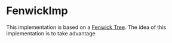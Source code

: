 # FenwickImp

This implementation is based on a [Fenwick Tree](https://en.wikipedia.org/wiki/Fenwick_tree). The idea of this implementation is to take advantage